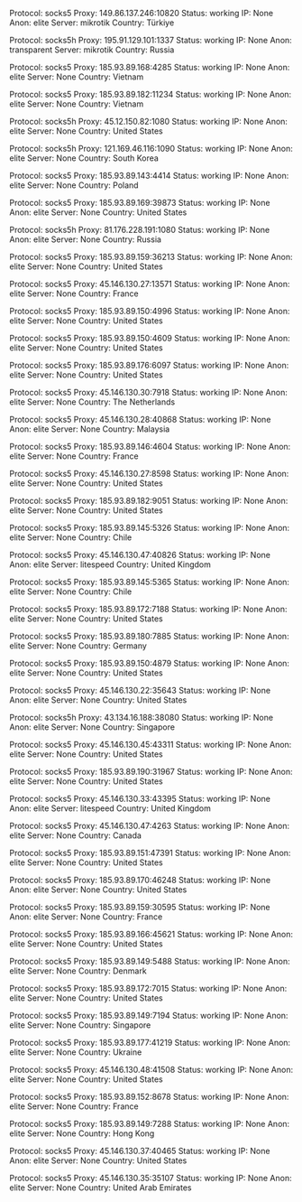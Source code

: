 Protocol: socks5
Proxy: 149.86.137.246:10820
Status: working
IP: None
Anon: elite
Server: mikrotik
Country: Türkiye

Protocol: socks5h
Proxy: 195.91.129.101:1337
Status: working
IP: None
Anon: transparent
Server: mikrotik
Country: Russia

Protocol: socks5
Proxy: 185.93.89.168:4285
Status: working
IP: None
Anon: elite
Server: None
Country: Vietnam

Protocol: socks5
Proxy: 185.93.89.182:11234
Status: working
IP: None
Anon: elite
Server: None
Country: Vietnam

Protocol: socks5h
Proxy: 45.12.150.82:1080
Status: working
IP: None
Anon: elite
Server: None
Country: United States

Protocol: socks5h
Proxy: 121.169.46.116:1090
Status: working
IP: None
Anon: elite
Server: None
Country: South Korea

Protocol: socks5
Proxy: 185.93.89.143:4414
Status: working
IP: None
Anon: elite
Server: None
Country: Poland

Protocol: socks5
Proxy: 185.93.89.169:39873
Status: working
IP: None
Anon: elite
Server: None
Country: United States

Protocol: socks5h
Proxy: 81.176.228.191:1080
Status: working
IP: None
Anon: elite
Server: None
Country: Russia

Protocol: socks5
Proxy: 185.93.89.159:36213
Status: working
IP: None
Anon: elite
Server: None
Country: United States

Protocol: socks5
Proxy: 45.146.130.27:13571
Status: working
IP: None
Anon: elite
Server: None
Country: France

Protocol: socks5
Proxy: 185.93.89.150:4996
Status: working
IP: None
Anon: elite
Server: None
Country: United States

Protocol: socks5
Proxy: 185.93.89.150:4609
Status: working
IP: None
Anon: elite
Server: None
Country: United States

Protocol: socks5
Proxy: 185.93.89.176:6097
Status: working
IP: None
Anon: elite
Server: None
Country: United States

Protocol: socks5
Proxy: 45.146.130.30:7918
Status: working
IP: None
Anon: elite
Server: None
Country: The Netherlands

Protocol: socks5
Proxy: 45.146.130.28:40868
Status: working
IP: None
Anon: elite
Server: None
Country: Malaysia

Protocol: socks5
Proxy: 185.93.89.146:4604
Status: working
IP: None
Anon: elite
Server: None
Country: France

Protocol: socks5
Proxy: 45.146.130.27:8598
Status: working
IP: None
Anon: elite
Server: None
Country: United States

Protocol: socks5
Proxy: 185.93.89.182:9051
Status: working
IP: None
Anon: elite
Server: None
Country: United States

Protocol: socks5
Proxy: 185.93.89.145:5326
Status: working
IP: None
Anon: elite
Server: None
Country: Chile

Protocol: socks5
Proxy: 45.146.130.47:40826
Status: working
IP: None
Anon: elite
Server: litespeed
Country: United Kingdom

Protocol: socks5
Proxy: 185.93.89.145:5365
Status: working
IP: None
Anon: elite
Server: None
Country: Chile

Protocol: socks5
Proxy: 185.93.89.172:7188
Status: working
IP: None
Anon: elite
Server: None
Country: United States

Protocol: socks5
Proxy: 185.93.89.180:7885
Status: working
IP: None
Anon: elite
Server: None
Country: Germany

Protocol: socks5
Proxy: 185.93.89.150:4879
Status: working
IP: None
Anon: elite
Server: None
Country: United States

Protocol: socks5
Proxy: 45.146.130.22:35643
Status: working
IP: None
Anon: elite
Server: None
Country: United States

Protocol: socks5h
Proxy: 43.134.16.188:38080
Status: working
IP: None
Anon: elite
Server: None
Country: Singapore

Protocol: socks5
Proxy: 45.146.130.45:43311
Status: working
IP: None
Anon: elite
Server: None
Country: United States

Protocol: socks5
Proxy: 185.93.89.190:31967
Status: working
IP: None
Anon: elite
Server: None
Country: United States

Protocol: socks5
Proxy: 45.146.130.33:43395
Status: working
IP: None
Anon: elite
Server: litespeed
Country: United Kingdom

Protocol: socks5
Proxy: 45.146.130.47:4263
Status: working
IP: None
Anon: elite
Server: None
Country: Canada

Protocol: socks5
Proxy: 185.93.89.151:47391
Status: working
IP: None
Anon: elite
Server: None
Country: United States

Protocol: socks5
Proxy: 185.93.89.170:46248
Status: working
IP: None
Anon: elite
Server: None
Country: United States

Protocol: socks5
Proxy: 185.93.89.159:30595
Status: working
IP: None
Anon: elite
Server: None
Country: France

Protocol: socks5
Proxy: 185.93.89.166:45621
Status: working
IP: None
Anon: elite
Server: None
Country: United States

Protocol: socks5
Proxy: 185.93.89.149:5488
Status: working
IP: None
Anon: elite
Server: None
Country: Denmark

Protocol: socks5
Proxy: 185.93.89.172:7015
Status: working
IP: None
Anon: elite
Server: None
Country: United States

Protocol: socks5
Proxy: 185.93.89.149:7194
Status: working
IP: None
Anon: elite
Server: None
Country: Singapore

Protocol: socks5
Proxy: 185.93.89.177:41219
Status: working
IP: None
Anon: elite
Server: None
Country: Ukraine

Protocol: socks5
Proxy: 45.146.130.48:41508
Status: working
IP: None
Anon: elite
Server: None
Country: United States

Protocol: socks5
Proxy: 185.93.89.152:8678
Status: working
IP: None
Anon: elite
Server: None
Country: France

Protocol: socks5
Proxy: 185.93.89.149:7288
Status: working
IP: None
Anon: elite
Server: None
Country: Hong Kong

Protocol: socks5
Proxy: 45.146.130.37:40465
Status: working
IP: None
Anon: elite
Server: None
Country: United States

Protocol: socks5
Proxy: 45.146.130.35:35107
Status: working
IP: None
Anon: elite
Server: None
Country: United Arab Emirates


